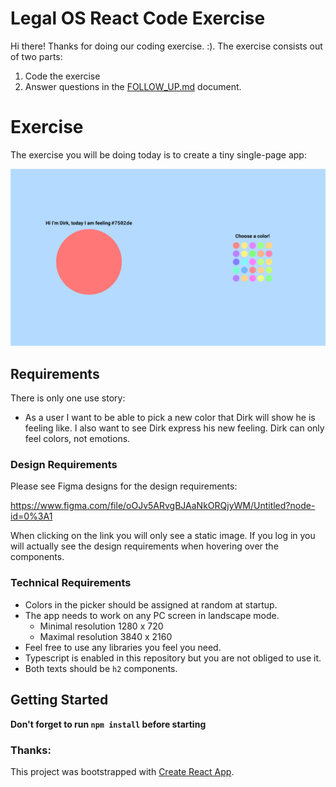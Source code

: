 # Legal OS React Code Exercise

Hi there! Thanks for doing our coding exercise. :). The exercise consists out of two parts:

1. Code the exercise
2. Answer questions in the [FOLLOW_UP.md](/FOLLOW_UP.md) document.

# Exercise

The exercise you will be doing today is to create a tiny single-page app:

![Screenshot of Eventual App](example_screenshot.png)

## Requirements

There is only one use story:

* As a user I want to be able to pick a new color that Dirk will show he is feeling like. I also want to see Dirk express his new feeling. Dirk can only feel colors, not emotions.

### Design Requirements

Please see Figma designs for the design requirements:

https://www.figma.com/file/oOJv5ARvgBJAaNkORQjyWM/Untitled?node-id=0%3A1

When clicking on the link you will only see a static image. If you log in you will actually see the design requirements when hovering over the components.

### Technical Requirements

- Colors in the picker should be assigned at random at startup.
- The app needs to work on any PC screen in landscape mode.
  - Minimal resolution 1280 x 720
  - Maximal resolution 3840 x 2160
- Feel free to use any libraries you feel you need.
- Typescript is enabled in this repository but you are not obliged to use it.
- Both texts should be `h2` components.

## Getting Started

__Don't forget to run `npm install` before starting__

### Thanks:

This project was bootstrapped with [Create React App](https://github.com/facebook/create-react-app).
